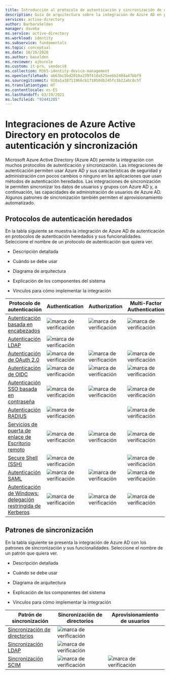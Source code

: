 ```yaml
---
title: Introducción al protocolo de autenticación y sincronización de Azure Active Directory
description: Guía de arquitectura sobre la integración de Azure AD en protocolos de autenticación y patrones de sincronización heredados
services: active-directory
author: BarbaraSelden
manager: daveba
ms.service: active-directory
ms.workload: identity
ms.subservice: fundamentals
ms.topic: conceptual
ms.date: 10/10/2020
ms.author: baselden
ms.reviewer: ajburnle
ms.custom: it-pro, seodec18
ms.collection: M365-identity-device-management
ms.openlocfilehash: ab63bc5bd2819a239741da525eebb2404a47bbf9
ms.sourcegitcommit: 910a1a38711966cb171050db245fc3b22abc8c5f
ms.translationtype: HT
ms.contentlocale: es-ES
ms.lasthandoff: 03/19/2021
ms.locfileid: "92441205"
---
```

# <a name="azure-active-directory-integrations-with-authentication-and-synchronization-protocols"></a>Integraciones de Azure Active Directory en protocolos de autenticación y sincronización

Microsoft Azure Active Directory (Azure AD) permite la integración con muchos protocolos de autenticación y sincronización. Las integraciones de autenticación permiten usar Azure AD y sus características de seguridad y administración con pocos cambios o ninguno en las aplicaciones que usan métodos de autenticación heredados. Las integraciones de sincronización le permiten sincronizar los datos de usuarios y grupos con Azure AD y, a continuación, las capacidades de administración de usuarios de Azure AD. Algunos patrones de sincronización también permiten el aprovisionamiento automatizado.

## <a name="legacy-authentication-protocols"></a>Protocolos de autenticación heredados

En la tabla siguiente se muestra la integración de Azure AD de autenticación en protocolos de autenticación heredados y sus funcionalidades. Seleccione el nombre de un protocolo de autenticación que quiera ver.

* Descripción detallada

* Cuándo se debe usar

* Diagrama de arquitectura

* Explicación de los componentes del sistema

* Vínculos para cómo implementar la integración

 

| Protocolo de autenticación| Authentication| Authorization| Multi-Factor Authentication| Acceso condicional |
| - |- | - | - | - |
| [Autenticación basada en encabezados](auth-header-based.md)|![marca de verificación](./media/authentication-patterns/check.png)| ![marca de verificación](./media/authentication-patterns/check.png)| ![marca de verificación](./media/authentication-patterns/check.png)| ![marca de verificación](./media/authentication-patterns/check.png) |
| [Autenticación LDAP](auth-ldap.md)| ![marca de verificación](./media/authentication-patterns/check.png)| | |  |
| [Autenticación de OAuth 2.0](auth-oauth2.md)| ![marca de verificación](./media/authentication-patterns/check.png)| ![marca de verificación](./media/authentication-patterns/check.png)| ![marca de verificación](./media/authentication-patterns/check.png)| ![marca de verificación](./media/authentication-patterns/check.png) |
| [Autenticación de OIDC](auth-oidc.md)| ![marca de verificación](./media/authentication-patterns/check.png)| ![marca de verificación](./media/authentication-patterns/check.png)| ![marca de verificación](./media/authentication-patterns/check.png)| ![marca de verificación](./media/authentication-patterns/check.png) |
| [Autenticación SSO basada en contraseña](auth-password-based-sso.md )| ![marca de verificación](./media/authentication-patterns/check.png)| ![marca de verificación](./media/authentication-patterns/check.png)| ![marca de verificación](./media/authentication-patterns/check.png)| ![marca de verificación](./media/authentication-patterns/check.png) |
| [Autenticación RADIUS]( auth-radius.md)| ![marca de verificación](./media/authentication-patterns/check.png)| | ![marca de verificación](./media/authentication-patterns/check.png)| ![marca de verificación](./media/authentication-patterns/check.png) |
| [Servicios de puerta de enlace de Escritorio remoto](auth-remote-desktop-gateway.md)| ![marca de verificación](./media/authentication-patterns/check.png)| ![marca de verificación](./media/authentication-patterns/check.png)| ![marca de verificación](./media/authentication-patterns/check.png)| ![marca de verificación](./media/authentication-patterns/check.png) |
| [Secure Shell (SSH)](auth-ssh.md) |  ![marca de verificación](./media/authentication-patterns/check.png)| | ![marca de verificación](./media/authentication-patterns/check.png)| ![marca de verificación](./media/authentication-patterns/check.png) |
| [Autenticación SAML](auth-saml.md)| ![marca de verificación](./media/authentication-patterns/check.png)| ![marca de verificación](./media/authentication-patterns/check.png)| ![marca de verificación](./media/authentication-patterns/check.png)| ![marca de verificación](./media/authentication-patterns/check.png) |
| [Autenticación de Windows: delegación restringida de Kerberos](auth-kcd.md)| ![marca de verificación](./media/authentication-patterns/check.png)| ![marca de verificación](./media/authentication-patterns/check.png)| ![marca de verificación](./media/authentication-patterns/check.png)| ![marca de verificación](./media/authentication-patterns/check.png) |


 
## <a name="synchronization-patterns"></a>Patrones de sincronización

En la tabla siguiente se presenta la integración de Azure AD con los patrones de sincronización y sus funcionalidades. Seleccione el nombre de un patrón que quiera ver.

* Descripción detallada

* Cuándo se debe usar

* Diagrama de arquitectura

* Explicación de los componentes del sistema

* Vínculos para cómo implementar la integración



| Patrón de sincronización| Sincronización de directorios| Aprovisionamiento de usuarios |
| - | - | - |
| [Sincronización de directorios](sync-directory.md)| ![marca de verificación](./media/authentication-patterns/check.png)|  |
| [Sincronización LDAP](sync-ldap.md)| ![marca de verificación](./media/authentication-patterns/check.png)|  |
| [Sincronización SCIM](sync-scim.md)| ![marca de verificación](./media/authentication-patterns/check.png)| ![marca de verificación](./media/authentication-patterns/check.png) |

